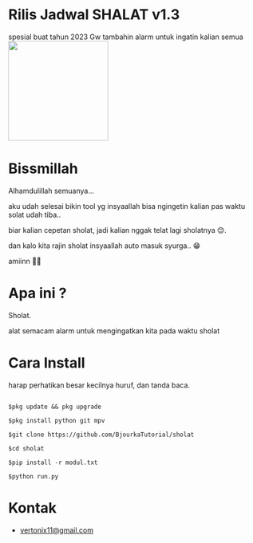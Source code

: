 # Rilis Jadwal SHALAT v1.3

spesial buat tahun 2023
Gw tambahin alarm untuk ingatin kalian semua
<img src="https://www.upload.ee/image/14549376/Screenshot_20221003-095544_Termux.jpg" width="200" hight="220">

# Bissmillah

Alhamdulillah semuanya...</br>

aku udah selesai bikin tool yg insyaallah bisa ngingetin kalian pas waktu solat udah tiba..</br>

biar kalian cepetan sholat, jadi kalian nggak telat lagi sholatnya 😊.</br>

dan kalo kita rajin sholat insyaallah auto masuk syurga.. 😁</br>

amiinn 🤲🏻</br>

# Apa ini ?

Sholat. </br>

alat semacam alarm untuk mengingatkan kita pada waktu sholat</br>

# Cara Install

harap perhatikan besar kecilnya huruf, dan tanda baca.

```

$pkg update && pkg upgrade

$pkg install python git mpv

$git clone https://github.com/BjourkaTutorial/sholat

$cd sholat

$pip install -r modul.txt

$python run.py

```

# Kontak

- vertonix11@gmail.com
